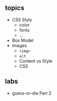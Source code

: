 
## topics

* CSS Styly
    * color
    * fonts
    * ...
* Box Model
* Images
    * `<img>`
    * `alt`
    * Content vs Style
    * CSS

## labs

* guess-or-die Part 2

